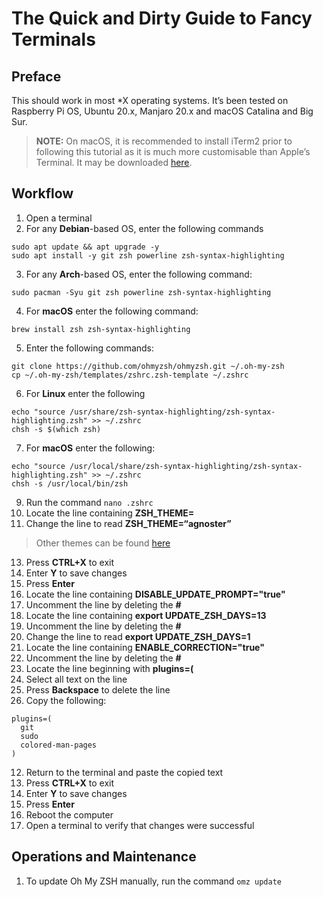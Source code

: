 # The Quick and Dirty Guide to Fancy Terminals

## Preface
This should work in most *X operating systems. It’s been tested on Raspberry Pi OS, Ubuntu 20.x, Manjaro 20.x and macOS Catalina and Big Sur.
> **NOTE:** On macOS, it is recommended to install iTerm2 prior to following this tutorial as it is much more customisable than Apple’s Terminal. It may be downloaded [here](https://iterm2.com/downloads.html).  

## Workflow
1. Open a terminal
2. For any **Debian**-based OS, enter the following commands
```
sudo apt update && apt upgrade -y
sudo apt install -y git zsh powerline zsh-syntax-highlighting
```
3. For any **Arch**-based OS, enter the following command:
```
sudo pacman -Syu git zsh powerline zsh-syntax-highlighting
```
4. For **macOS** enter the following command:
```
brew install zsh zsh-syntax-highlighting
```
5. Enter the following commands:
```
git clone https://github.com/ohmyzsh/ohmyzsh.git ~/.oh-my-zsh
cp ~/.oh-my-zsh/templates/zshrc.zsh-template ~/.zshrc
```
6. For **Linux** enter the following
```
echo "source /usr/share/zsh-syntax-highlighting/zsh-syntax-highlighting.zsh" >> ~/.zshrc
chsh -s $(which zsh)
```
7. For **macOS** enter the following:
```
echo "source /usr/local/share/zsh-syntax-highlighting/zsh-syntax-highlighting.zsh" >> ~/.zshrc
chsh -s /usr/local/bin/zsh
```
9. Run the command `nano .zshrc`
10. Locate the line containing **ZSH_THEME=**
11. Change the line to read **ZSH_THEME=“agnoster”**
> Other themes can be found [here](https://github.com/ohmyzsh/ohmyzsh/wiki/Themes)  
13. Press **CTRL+X** to exit
14. Enter **Y** to save changes
15. Press **Enter**
16. Locate the line containing **DISABLE_UPDATE_PROMPT="true"**
17. Uncomment the line by deleting the **#**
18. Locate the line containing **export UPDATE_ZSH_DAYS=13**
19. Uncomment the line by deleting the **#**
20. Change the line to read **export UPDATE_ZSH_DAYS=1**
21. Locate the line containing **ENABLE_CORRECTION="true"**
22. Uncomment the line by deleting the **#**
23. Locate the line beginning with **plugins=(**
24. Select all text on the line
25. Press **Backspace** to delete the line
26. Copy the following:
```
plugins=(
  git
  sudo
  colored-man-pages
)
```
12. Return to the terminal and paste the copied text
13. Press **CTRL+X** to exit
14. Enter **Y** to save changes
15. Press **Enter**
16. Reboot the computer
17. Open a terminal to verify that changes were successful

## Operations and Maintenance
1. To update Oh My ZSH manually, run the command `omz update`
